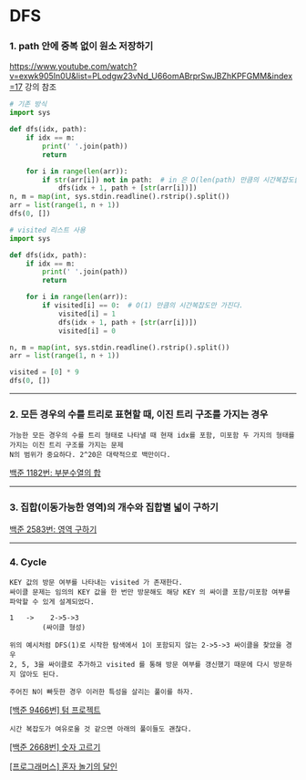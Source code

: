 # DFS

### 1. path 안에 중복 없이 원소 저장하기
https://www.youtube.com/watch?v=exwk905In0U&list=PLodgw23vNd_U66omABrprSwJBZhKPFGMM&index=17 강의 참조
```python
# 기존 방식
import sys

def dfs(idx, path):
    if idx == m:
        print(' '.join(path))
        return

    for i in range(len(arr)):
        if str(arr[i]) not in path:  # in 은 O(len(path) 만큼의 시간복잡도를 가진다.
            dfs(idx + 1, path + [str(arr[i])])
n, m = map(int, sys.stdin.readline().rstrip().split())
arr = list(range(1, n + 1))
dfs(0, [])
```

```python
# visited 리스트 사용
import sys

def dfs(idx, path):
    if idx == m:
        print(' '.join(path))
        return

    for i in range(len(arr)):
        if visited[i] == 0:  # O(1) 만큼의 시간복잡도만 가진다.
            visited[i] = 1 
            dfs(idx + 1, path + [str(arr[i])])
            visited[i] = 0

n, m = map(int, sys.stdin.readline().rstrip().split())
arr = list(range(1, n + 1))

visited = [0] * 9  
dfs(0, [])
```



---
### 2. 모든 경우의 수를 트리로 표현할 때, 이진 트리 구조를 가지는 경우
```
가능한 모든 경우의 수를 트리 형태로 나타낼 때 현재 idx를 포함, 미포함 두 가지의 형태를 가지는 이진 트리 구조를 가지는 문제
N의 범위가 중요하다. 2^20은 대략적으로 백만이다.
```
[백준 1182번: 부분수열의 합](https://velog.io/@legowww/%EB%B0%B1%EC%A4%80-1182%EB%B2%88-%EB%B6%80%EB%B6%84%EC%88%98%EC%97%B4%EC%9D%98-%ED%95%A9)

---
### 3. 집합(이동가능한 영역)의 개수와 집합별 넓이 구하기
[백준 2583번: 영역 구하기](https://velog.io/@legowww/%EB%B0%B1%EC%A4%80-2583%EB%B2%88-%EC%98%81%EC%97%AD-%EA%B5%AC%ED%95%98%EA%B8%B0)

---
### 4. Cycle
```
KEY 값의 방문 여부를 나타내는 visited 가 존재한다. 
싸이클 문제는 임의의 KEY 값을 한 번만 방문해도 해당 KEY 의 싸이클 포함/미포함 여부를 파악할 수 있게 설계되었다.

1   ->    2->5->3
        (싸이클 형성)

위의 예시처럼 DFS(1)로 시작한 탐색에서 1이 포함되지 않는 2->5->3 싸이클을 찾았을 경우
2, 5, 3을 싸이클로 추가하고 visited 를 통해 방문 여부를 갱신했기 때문에 다시 방문하지 않아도 된다.

주어진 N이 빠듯한 경우 이러한 특성을 살리는 풀이를 하자.
```
[[백준 9466번] 텀 프로젝트](https://velog.io/@legowww/%EB%B0%B1%EC%A4%80-9466%EB%B2%88-%ED%85%80-%ED%94%84%EB%A1%9C%EC%A0%9D%ED%8A%B8)

```
시간 복잡도가 여유로울 것 같으면 아래의 풀이들도 괜찮다.
```
[[백준 2668번] 숫자 고르기](https://velog.io/@legowww/%EB%B0%B1%EC%A4%80-2668%EB%B2%88-%EC%88%AB%EC%9E%90-%EA%B3%A0%EB%A5%B4%EA%B8%B0)

[[프로그래머스] 혼자 놀기의 달인](https://velog.io/@legowww/%ED%94%84%EB%A1%9C%EA%B7%B8%EB%9E%98%EB%A8%B8%EC%8A%A4-%ED%98%BC%EC%9E%90-%EB%86%80%EA%B8%B0%EC%9D%98-%EB%8B%AC%EC%9D%B8)


